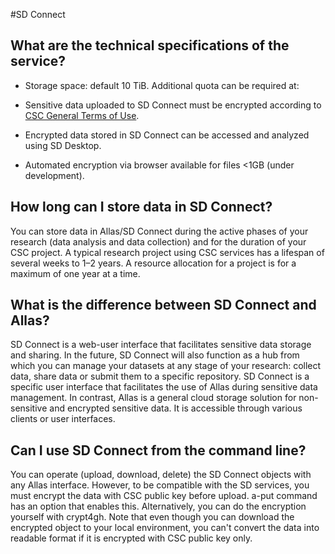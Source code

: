 #SD Connect

## What are the technical specifications of the service?

* Storage space: default 10 TiB. Additional quota can be required at:

* Sensitive data uploaded to SD Connect must be encrypted according to [CSC General Terms of Use](https://research.csc.fi/general-terms-of-use).

* Encrypted data stored in SD Connect can be accessed and analyzed using SD Desktop.

* Automated encryption via browser available for files <1GB (under development). 


## How long can I store data in SD Connect? 
You can store data in Allas/SD Connect during the active phases of your research (data analysis and data collection) and for the duration of your CSC project. 
A typical research project using CSC services has a lifespan of several weeks to 1–2 years. A resource allocation for a project is for a maximum of one year at a time.

## What is the difference between SD Connect and Allas?
SD Connect is a web-user interface that facilitates sensitive data storage and sharing. 
In the future, SD Connect will also function as a hub from which you can manage your datasets at any stage of your research: 
collect data, share data or submit them to a specific repository.
SD Connect is a specific user interface that facilitates the use of Allas during sensitive data management. 
In contrast, Allas is a general cloud storage solution for non-sensitive and encrypted sensitive data. It is accessible through various clients or user interfaces. 

## Can I use SD Connect from the command line?
You can operate (upload, download, delete) the SD Connect objects with any Allas interface. However, to be compatible with the SD services, you must encrypt the data with CSC public key before upload. a-put command has an option that enables this. Alternatively, you can do the encryption yourself with crypt4gh. Note that even though you can download the encrypted object to your local environment, you can't convert the data into readable format if it is encrypted with CSC public key only. 
